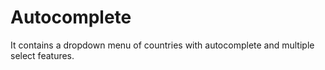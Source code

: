# Autocomplete
It contains a dropdown menu of countries with autocomplete and multiple select features.
